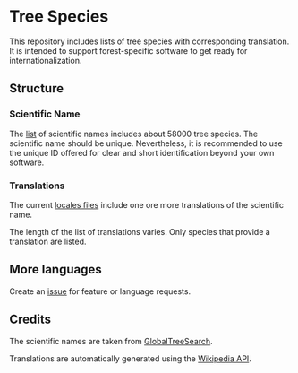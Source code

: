 # Tree Species
This repository includes lists of tree species with corresponding translation. It is intended to support forest-specific software to get ready for internationalization.

## Structure

### Scientific Name
The [list](https://github.com/b-lack/tree-species/main/lat.json) of scientific names includes about 58000 tree species. The scientific name should be unique. Nevertheless, it is recommended to use the unique ID offered for clear and short identification beyond your own software.

### Translations
The current [locales files](https://github.com/b-lack/tree-species/main/locales) include one ore more translations of the scientific name.

The length of the list of translations varies. Only species that provide a translation are listed.

## More languages
Create an [issue](https://github.com/b-lack/tree-species/issues) for feature or language requests.

## Credits
The scientific names are taken from [GlobalTreeSearch](https://tools.bgci.org/global_tree_search.php).

Translations are automatically generated using the [Wikipedia API](https://www.mediawiki.org/wiki/API).